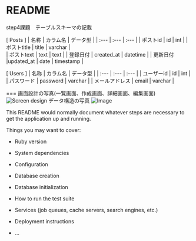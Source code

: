 # README

step4課題　テーブルスキーマの記載

[ Posts ]
 | 名称 | カラム名 | データ型 |
 | :--- | :--- | :--- |
 | ポストid | id | int | 
 | ポストtitle | title | varchar |  
 | ポストtext | text | text |
 | 登録日付 | created_at | datetime |
 | 更新日付 |updated_at | date | timestamp |
  
  [ Users ]
   | 名称 | カラム名 | データ型 |
   | :--- | :--- | :--- |
   | ユーザーid | id | int | 
   | パスワード | password  | varchar |
   | メールアドレス | email | varchar |
   
   ===
    画面設計の写真(一覧画面、作成画面、詳細画面、編集画面)
    ![Screen design](https://user-images.githubusercontent.com/74219116/99372689-e2b3b180-2903-11eb-97d2-66638baeae88.jpeg)
    データ構造の写真
    ![Image](https://user-images.githubusercontent.com/74219116/99373142-68cff800-2904-11eb-95bd-6580c8646962.jpeg)
    
This README would normally document whatever steps are necessary to get the
application up and running.

Things you may want to cover:

* Ruby version

* System dependencies

* Configuration

* Database creation

* Database initialization

* How to run the test suite

* Services (job queues, cache servers, search engines, etc.)

* Deployment instructions

* ...
